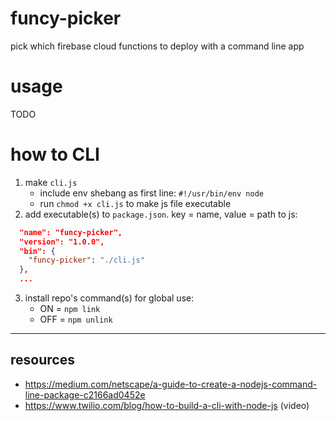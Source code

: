 # funcy-picker
pick which firebase cloud functions to deploy with a command line app

# usage

TODO

# how to CLI
1. make `cli.js`
	- include env shebang as first line: `#!/usr/bin/env node`
	- run `chmod +x cli.js` to make js file executable
2. add executable(s) to `package.json`. key = name, value = path to js:
```json
  "name": "funcy-picker",
  "version": "1.0.0",
  "bin": {
    "funcy-picker": "./cli.js"
  },
  ...
```
3. install repo's command(s) for global use:
	- ON = `npm link`
	- OFF = `npm unlink`

---
## resources
- https://medium.com/netscape/a-guide-to-create-a-nodejs-command-line-package-c2166ad0452e
- https://www.twilio.com/blog/how-to-build-a-cli-with-node-js (video)